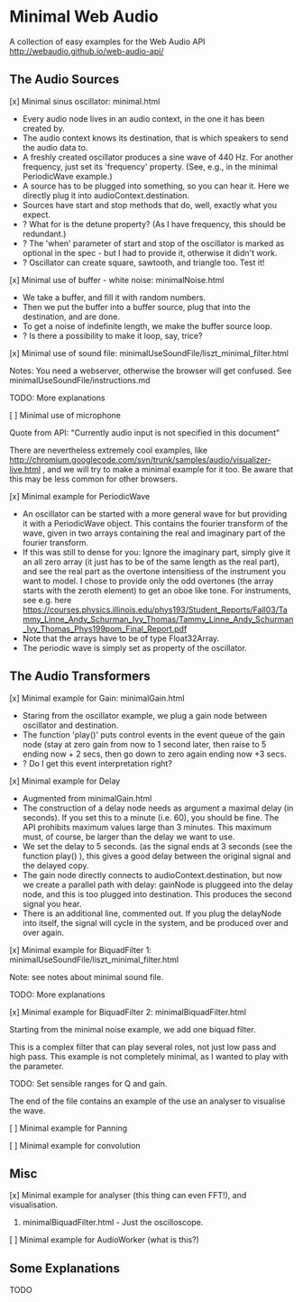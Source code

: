 # Minimal Web Audio

A collection of easy examples for the Web Audio API http://webaudio.github.io/web-audio-api/

## The Audio Sources

[x] Minimal sinus oscillator: minimal.html

* Every audio node lives in an audio context, in the one it has been created by. 
* The audio context knows its destination, that is which speakers to send the audio data to.
* A freshly created oscillator produces a sine wave of 440 Hz. For another frequency, just set its 'frequency' property. (See, e.g., in the minimal PeriodicWave example.)
* A source has to be plugged into something, so you can hear it. Here we directly plug it into audioContext.destination.
* Sources have start and stop methods that do, well, exactly what you expect.
* ? What for is the detune property? (As I have frequency, this should be redundant.)
* ? The 'when' parameter of start and stop of the oscillator is marked as optional in the spec - but I had to provide it, otherwise it didn't work.
* ? Oscillator can create square, sawtooth, and triangle too. Test it!

[x] Minimal use of buffer - white noise: minimalNoise.html

* We take a buffer, and fill it with random numbers.
* Then we put the buffer into a buffer source, plug that into the destination, and are done.
* To get a noise of indefinite length, we make the buffer source loop.
* ? Is there a possibility to make it loop, say, trice?

[x] Minimal use of sound file: minimalUseSoundFile/liszt_minimal_filter.html

Notes: You need a webserver, otherwise the browser will get confused. See
minimalUseSoundFile/instructions.md

TODO: More explanations

[ ] Minimal use of microphone

Quote from API: "Currently audio input is not specified in this document"

There are nevertheless extremely cool examples, like http://chromium.googlecode.com/svn/trunk/samples/audio/visualizer-live.html , and we will try to make a minimal example for it too. Be aware that this may be less common for other browsers.

[x] Minimal example for PeriodicWave

* An oscillator can be started with a more general wave for but providing it with a PeriodicWave object. This contains the fourier transform of the wave, given in two arrays containing the real and imaginary part of the fourier transform.
* If this was still to dense for you: Ignore the imaginary part, simply give it an all zero array (it just has to be of the same length as the real part), and see the real part as the overtone intensitiess of the instrument you want to model. I chose to provide only the odd overtones (the array starts with the zeroth element) to get an oboe like tone. For instruments, see e.g. here
https://courses.physics.illinois.edu/phys193/Student_Reports/Fall03/Tammy_Linne_Andy_Schurman_Ivy_Thomas/Tammy_Linne_Andy_Schurman_Ivy_Thomas_Phys199pom_Final_Report.pdf
* Note that the arrays have to be of type Float32Array.
* The periodic wave is simply set as property of the oscillator.



## The Audio Transformers

[x] Minimal example for Gain: minimalGain.html

* Staring from the oscillator example, we plug a gain node between oscillator and destination.
* The function 'play()' puts control events in the event queue of the gain node (stay at zero gain from now to 1 second later, then raise to 5 ending now + 2 secs, then go down to zero again ending now +3 secs.
* ? Do I get this event interpretation right?

[x] Minimal example for Delay

* Augmented from minimalGain.html
* The construction of a delay node needs as argument a maximal delay (in seconds). If you set this to a minute (i.e. 60), you should be fine. The API prohibits maximum values large than 3 minutes. This maximum must, of course, be larger than the delay we want to use.
* We set the delay to 5 seconds. (as the signal ends at 3 seconds (see the function play() ), this gives a good delay between the original signal and the delayed copy.
* The gain node directly connects to audioContext.destination, but now we create a parallel path with delay: gainNode is pluggeed into the delay node, and this is too plugged into destination. This produces the second signal you hear.
* There is an additional line, commented out. If you plug the delayNode into itself, the signal will cycle in the system, and be produced over and over again.


[x] Minimal example for BiquadFilter 1: minimalUseSoundFile/liszt_minimal_filter.html

Note: see notes about minimal sound file.

TODO: More explanations

[x] Minimal example for BiquadFilter 2: minimalBiquadFilter.html

Starting from the minimal noise example, we add one biquad filter.

This is a complex filter that can play several roles, not just low pass and high pass. This example is not completely minimal, as I wanted to play with the parameter.

TODO: Set  sensible ranges for Q and gain.

The end of the file contains an example of the use an analyser to visualise the wave.

[ ] Minimal example for Panning

[ ] Minimal example for convolution

## Misc

[x] Minimal example for analyser (this thing can even FFT!), and visualisation.

1. minimalBiquadFilter.html - Just the oscilloscope.

[ ] Minimal example for AudioWorker (what is this?)

## Some Explanations

TODO